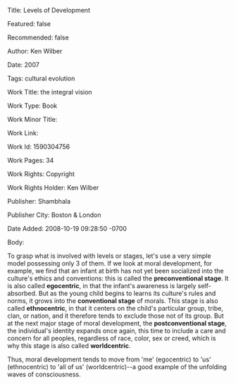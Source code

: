Title: Levels of Development

Featured: false

Recommended: false

Author: Ken Wilber

Date: 2007

Tags: cultural evolution

Work Title: the integral vision

Work Type: Book

Work Minor Title:  

Work Link: 

Work Id:  1590304756

Work Pages:  34

Work Rights:  Copyright

Work Rights Holder:  Ken Wilber

Publisher:  Shambhala

Publisher City:  Boston &amp; London

Date Added: 2008-10-19 09:28:50 -0700

Body:

To grasp what is involved with levels or stages, let's use a very simple model possessing only 3 of them. If we look at moral development, for example, we find that an infant at birth has not yet been socialized into the culture's ethics and conventions: this is called the <strong>preconventional stage</strong>. It is also called <strong>egocentric</strong>, in that the infant's awareness is largely self-absorbed. But as the young child begins to learns its culture's rules and norms, it grows into the <strong>conventional stage</strong> of morals. This stage is also called <strong>ethnocentric</strong>, in that it centers on the child's particular group, tribe, clan, or nation, and it therefore tends to exclude those not of its group. But at the next major stage of moral development, the <strong>postconventional stage</strong>, the individual's identity expands once again, this time to include a care and concern for all peoples, regardless of race, color, sex or creed, which is why this stage is also called <strong>worldcentric</strong>. 

Thus, moral development tends to move from 'me' (egocentric) to 'us' (ethnocentric) to 'all of us' (worldcentric)--a good example of the unfolding waves of consciousness.

